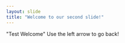 ```yaml
---
layout: slide
title: "Welcome to our second slide!"
---
```

"Test Welcome"
Use the left arrow to go back!
